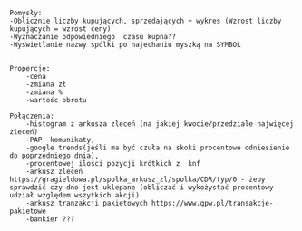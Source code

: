 <!-- 
-Usunąc referencje pomiędzy projektami fron i backend
-Wszystkie dane w blazor server mają pochodzić z API
-Podpiąć pod przycisk aktualizowanie listy spółek
-Stworzyc klase Index, Branch
-Dodać wyszukiwanie spółek po branchy i po indexach
-Wyświetlanie składu indeksów
-Przycisk odczytu ostatniego rekordu z bazy
-przyciśk pobrania arkusza ze strony + pomiar czasu od ostatniego strału
-dwa wykresy na jednym
-pobrać liste spółek do bazy
-wybór spółki z selectlisty dla której należy pobrać arkusz ze strony lub bazy
-ustawianie zakresu pobieranych danych
-wykres zmian względem poprzedniego dnia w zakresie 20% odceny aktualnej(suma zleceń kupna , suma zleceń sprzedaży)
-chartjs/syncfusion
-wyświetlanie wszystkich informacji po pobraniu danych danej spółki

 -->

<!-- 
Scrapper
-Metoda  do pobrania orderbooka (symbol spółki)

 -->
 <!-- 
 Controller
 @Metoda pobierająca cały arkusz
  -->

  <!-- 
  Blazor
  -mapowanie na Ask\BidOrderbook.orders
  -Wykres z ask/bid
   -->
   <!-- 
   UI
   Menu:
    -Arkusz zleceń
    -PAP- komunikaty
    -arkusz tranzakcji pakietowych
    -procentowej ilości pozycji krótkich z  knf
    -google trends(jeśli ma być czuła na skoki procentowe odniesienie do poprzedniego dnia),
    -bankier ???
    -->

    Pomysły:
    -Oblicznie liczby kupujących, sprzedających + wykres (Wzrost liczby kupujących = wzrost ceny)
    -Wyznaczanie odpowiedniego  czasu kupna??
    -Wyświetlanie nazwy spólki po najechaniu myszką na SYMBOL


    Propercje:
        -cena
        -zmiana zł
        -zmiana %
        -wartośc obrotu
    
    Połączenia:
        -histogram z arkusza zleceń (na jakiej kwocie/przedziale najwięcej zleceń)
        -PAP- komunikaty,
        -google trends(jeśli ma być czuła na skoki procentowe odniesienie do poprzedniego dnia),
        -procentowej ilości pozycji krótkich z  knf
        -arkusz zleceń https://gragieldowa.pl/spolka_arkusz_zl/spolka/CDR/typ/0 - żeby sprawdzić czy dno jest uklepane (obliczać i wykożystać procentowy udział względem wszytkich akcji)
        -arkusz tranzakcji pakietowych https://www.gpw.pl/transakcje-pakietowe
        -bankier ???